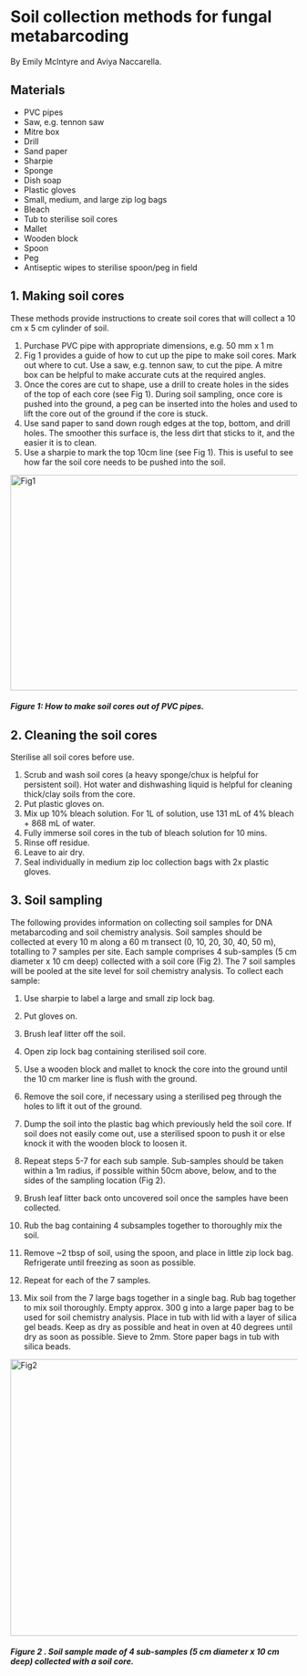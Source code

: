 
# Soil collection methods for fungal metabarcoding

By Emily McIntyre and Aviya Naccarella.


## Materials
- PVC pipes
- Saw, e.g. tennon saw
- Mitre box
- Drill
- Sand paper
- Sharpie
- Sponge 
- Dish soap
- Plastic gloves
- Small, medium, and large zip log bags
- Bleach
- Tub to sterilise soil cores
- Mallet
- Wooden block
- Spoon
- Peg
- Antiseptic wipes to sterilise spoon/peg in field 


## 1. Making soil cores

These methods provide instructions to create soil cores that will collect a 10 cm x 5 cm cylinder of soil. 

1. Purchase PVC pipe with appropriate dimensions, e.g. 50 mm x 1 m 
2. Fig 1 provides a guide of how to cut up the pipe to make soil cores. Mark out where to cut. Use a saw, e.g. tennon saw, to cut the pipe. A mitre box can be helpful to make accurate cuts at the required angles. 
3. Once the cores are cut to shape, use a drill to create holes in the sides of the top of each core (see Fig 1). During soil sampling, once core is pushed into the ground, a peg can be inserted into the holes and used to lift the core out of the ground if the core is stuck. 
4.	Use sand paper to sand down rough edges at the top, bottom, and drill holes. The smoother this surface is, the less dirt that sticks to it, and the easier it is to clean. 
5.	Use a sharpie to mark the top 10cm line (see Fig 1). This is useful to see how far the soil core needs to be pushed into the soil.


<img width="621" height="378" alt="Fig1" src="https://github.com/user-attachments/assets/03c3e372-a7df-4e8c-b310-39dd92662c51" />

##### Figure 1: How to make soil cores out of PVC pipes.


## 2. Cleaning the soil cores

Sterilise all soil cores before use. 

1.	Scrub and wash soil cores (a heavy sponge/chux is helpful for persistent soil). Hot water and dishwashing liquid is helpful for cleaning thick/clay soils from the core. 
2.	Put plastic gloves on.
3.	Mix up 10% bleach solution. For 1L of solution, use 131 mL of 4% bleach + 868 mL of water. 
4.	Fully immerse soil cores in the tub of bleach solution for 10 mins.
5.	Rinse off residue.
6.	Leave to air dry.
7.	Seal individually in medium zip loc collection bags with 2x plastic gloves.


## 3. Soil sampling

The following provides information on collecting soil samples for DNA metabarcoding and soil chemistry analysis. Soil samples should be collected at every 10 m along a 60 m transect (0, 10, 20, 30, 40, 50 m), totalling to 7 samples per site. Each sample comprises 4 sub-samples (5 cm diameter x 10 cm deep) collected with a soil core (Fig 2). The 7 soil samples will be pooled at the site level for soil chemistry analysis. To collect each sample:

1.	Use sharpie to label a large and small zip lock bag.
2.	Put gloves on.
3.	Brush leaf litter off the soil.
4.	Open zip lock bag containing sterilised soil core.
5.	Use a wooden block and mallet to knock the core into the ground until the 10 cm marker line is flush with the ground.
6.	Remove the soil core, if necessary using a sterilised peg through the holes to lift it out of the ground.
7.	Dump the soil into the plastic bag which previously held the soil core. If soil does not easily come out, use a sterilised spoon to push it or else knock it with the wooden block to loosen it.
8.	Repeat steps 5-7 for each sub sample. Sub-samples should be taken within a 1m radius, if possible within 50cm above, below, and to the sides of the sampling location (Fig 2).
9.	Brush leaf litter back onto uncovered soil once the samples have been collected. 
10.	Rub the bag containing 4 subsamples together to thoroughly mix the soil. 
11.	Remove ~2 tbsp of soil, using the spoon, and place in little zip lock bag. Refrigerate until freezing as soon as possible.
12.	Repeat for each of the 7 samples.

13.	Mix soil from the 7 large bags together in a single bag. Rub bag together to mix soil thoroughly. Empty approx. 300 g into a large paper bag to be used for soil chemistry analysis. Place in tub with lid with a layer of silica gel beads. Keep as dry as possible and heat in oven at 40 degrees until dry as soon as possible. Sieve to 2mm. Store paper bags in tub with silica beads.


<img width="621" height="485" alt="Fig2" src="https://github.com/user-attachments/assets/b9d2573e-ff4e-46d7-b97c-f40a0fc518e2" />

##### Figure 2 . Soil sample made of 4 sub-samples (5 cm diameter x 10 cm deep) collected with a soil core.



